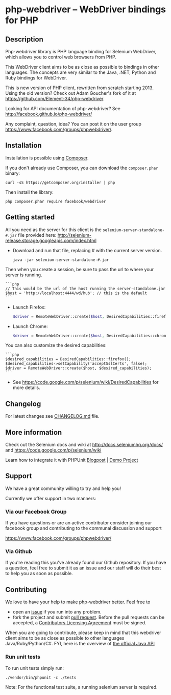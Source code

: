 php-webdriver – WebDriver bindings for PHP
===========================================

## Description
Php-webdriver library is PHP language binding for Selenium WebDriver, which allows you to control web browsers from PHP.

This WebDriver client aims to be as close as possible to bindings in other languages.
The concepts are very similar to the Java, .NET, Python and Ruby bindings for WebDriver.

This is new version of PHP client, rewritten from scratch starting 2013.
Using the old version? Check out Adam Goucher's fork of it at https://github.com/Element-34/php-webdriver

Looking for API documentation of php-webdriver? See http://facebook.github.io/php-webdriver/

Any complaint, question, idea? You can post it on the user group https://www.facebook.com/groups/phpwebdriver/.

## Installation

Installation is possible using [Composer](https://getcomposer.org/).

If you don't already use Composer, you can download the `composer.phar` binary:

    curl -sS https://getcomposer.org/installer | php

Then install the library:

    php composer.phar require facebook/webdriver

## Getting started

All you need as the server for this client is the `selenium-server-standalone-#.jar` file provided here: http://selenium-release.storage.googleapis.com/index.html

* Download and run that file, replacing # with the current server version.

    ```
    java -jar selenium-server-standalone-#.jar
    ```

Then when you create a session, be sure to pass the url to where your server is running.

    ```php
    // This would be the url of the host running the server-standalone.jar
    $host = 'http://localhost:4444/wd/hub'; // this is the default
    ```

* Launch Firefox:

    ```php
    $driver = RemoteWebDriver::create($host, DesiredCapabilities::firefox());
    ```

* Launch Chrome:

    ```php
    $driver = RemoteWebDriver::create($host, DesiredCapabilities::chrome());
    ```

You can also customize the desired capabilities:

    ```php
    $desired_capabilities = DesiredCapabilities::firefox();
    $desired_capabilities->setCapability('acceptSslCerts', false);
    $driver = RemoteWebDriver::create($host, $desired_capabilities);
    ```

* See https://code.google.com/p/selenium/wiki/DesiredCapabilities for more details.

## Changelog
For latest changes see [CHANGELOG.md](CHANGELOG.md) file.

## More information

Check out the Selenium docs and wiki at http://docs.seleniumhq.org/docs/ and https://code.google.com/p/selenium/wiki

Learn how to integrate it with PHPUnit [Blogpost](http://codeception.com/11-12-2013/working-with-phpunit-and-selenium-webdriver.html) | [Demo Project](https://github.com/DavertMik/php-webdriver-demo)

## Support

We have a great community willing to try and help you!

Currently we offer support in two manners:

### Via our Facebook Group

If you have questions or are an active contributor consider joining our facebook group and contributing to the communal discussion and support

https://www.facebook.com/groups/phpwebdriver/

### Via Github

If you're reading this you've already found our Github repository. If you have a question, feel free to submit it as an issue and our staff will do their best to help you as soon as possible.

## Contributing

We love to have your help to make php-webdriver better. Feel free to

* open an [issue](https://github.com/facebook/php-webdriver/issues) if you run into any problem.
* fork the project and submit [pull request](https://github.com/facebook/php-webdriver/pulls). Before the pull requests can be accepted, a [Contributors Licensing Agreement](http://developers.facebook.com/opensource/cla) must be signed.

When you are going to contribute, please keep in mind that this webdriver client aims to be as close as possible to other languages Java/Ruby/Python/C#.
FYI, here is the overview of [the official Java API](http://selenium.googlecode.com/svn/trunk/docs/api/java/index.html?overview-summary.html)

### Run unit tests

To run unit tests simply run:

    ./vendor/bin/phpunit -c ./tests

Note: For the functional test suite, a running selenium server is required.
